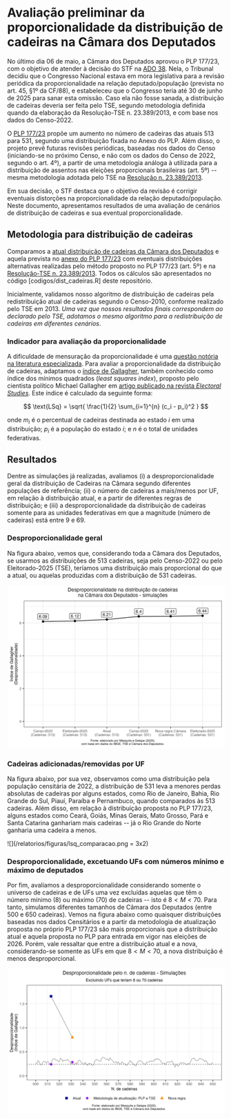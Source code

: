 # Avaliação preliminar da proporcionalidade da distribuição de cadeiras na Câmara dos Deputados

No último dia 06 de maio, a Câmara dos Deputados aprovou o PLP 177/23, com o objetivo de atender à decisão do STF na [ADO 38](https://portal.stf.jus.br/processos/detalhe.asp?incidente=5149458). Nela, o Tribunal decidiu que o Congresso Nacional estava em mora legislativa para a revisão periódica da proporcionalidade na relação deputado/população (prevista no art. 45, §1º da CF/88), e estabeleceu que o Congresso teria até 30 de junho de 2025 para sanar esta omissão. Caso ela não fosse sanada, a distribuição de cadeiras deveria ser feita pelo TSE, segundo metodologia definida quando da elaboração da Resolução-TSE n. 23.389/2013, e com base nos dados do Censo-2022.

O [PLP 177/23](https://www.camara.leg.br/proposicoesWeb/prop_mostrarintegra?codteor=2900034&filename=Tramitacao-PLP%20177/2023) propõe um aumento no número de cadeiras das atuais 513 para 531, segundo uma distribuição fixada no Anexo do PLP. Além disso, o projeto prevê futuras revisões periódicas, baseadas nos dados do Censo (iniciando-se no próximo Censo, e não com os dados do Censo de 2022, segundo o art. 4º), a partir de uma metodologia análoga à utilizada para a distribuição de assentos nas eleições proporcionais brasileiras (art. 5º) -- mesma metodologia adotada pelo TSE na [Resolução n. 23.389/2013](https://www.migalhas.com.br/arquivos/2014/5/art20140528-01.pdf).

Em sua decisão, o STF destaca que o objetivo da revisão é corrigir eventuais distorções na proporcionalidade da relação deputado/população. Neste documento, apresentamos resultados de uma avaliação de cenários de distribuição de cadeiras e sua eventual proporcionalidade.

## Metodologia para distribuição de cadeiras

Comparamos a [atual distribuição de cadeiras da Câmara dos Deputados](https://www2.camara.leg.br/a-camara/conheca/numero-de-deputados-por-estado) e aquela prevista no [anexo do PLP 177/23](https://www.camara.leg.br/proposicoesWeb/prop_mostrarintegra?codteor=2900034&filename=Tramitacao-PLP%20177/2023) com eventuais distribuições alternativas realizadas pelo método proposto no PLP 177/23 (art. 5º) e na [Resolução-TSE n. 23.389/2013](https://www.migalhas.com.br/arquivos/2014/5/art20140528-01.pdf). Todos os cálculos são apresentados no código [codigos/dist_cadeiras.R] deste repositório.

Inicialmente, validamos nosso algoritmo de distribuição de cadeiras pela redistribuição atual de cadeiras segundo o Censo-2010, conforme realizado pelo TSE em 2013. *Uma vez que nossos resultados finais correspondem ao declarado pelo TSE, adotamos o mesmo algoritmo para a redistribuição de cadeiras em diferentes cenários*.

### Indicador para avaliação da proporcionalidade

A dificuldade de mensuração da proporcionalidade é uma [questão notória na literatura especializada](https://doi.org/10.1093/oxfordjournals.pan.a029822). Para avaliar a proporcionalidade da distribuição de cadeiras, adaptamos o [índice de Gallagher](https://cepesp.fgv.br/saiba-mais-sobre-indicadores), também conhecido como índice dos mínimos quadrados (*least squares index*), proposto pelo cientista político Michael Gallagher em [artigo publicado na revista *Electoral Studies*](https://doi.org/10.1016/0261-3794(91)90004-c). Este índice é calculado da seguinte forma:

$$
\text{LSq} = \sqrt{ \frac{1}{2} \sum_{i=1}^{n} (c_i - p_i)^2 }
$$

onde $m_i$ é o percentual de cadeiras destinada ao estado $i$ em uma distribuição; $p_i$ é a população do estado $i$; e $n$ é o total de unidades federativas.

## Resultados

Dentre as simulações já realizadas, avaliamos (i) a desproporcionalidade geral da distribuição de Cadeiras na Câmara segundo diferentes populações de referência; (ii) o número de cadeiras a mais/menos por UF, em relação à distribuição atual, e a partir de diferentes regras de distribuição; e (iii) a desproporcionalidade da distribuição de cadeiras somente para as unidades federativas em que a magnitude (número de cadeiras) está entre 9 e 69.

### Desproporcionalidade geral

Na figura abaixo, vemos que, considerando toda a Câmara dos Deputados, se usarmos as distribuições de 513 cadeiras, seja pelo Censo-2022 ou pelo Eleitorado-2025 (TSE), teríamos uma distribuição mais proporcional do que a atual, ou aquelas produzidas com a distribuição de 531 cadeiras.

![](/relatorios/figuras/lsq_comparacao.png)

### Cadeiras adicionadas/removidas por UF

Na figura abaixo, por sua vez, observamos como uma distribuição pela população censitária de 2022, a distribuição de 531 leva a menores perdas absolutas de cadeiras por alguns estados, como Rio de Janeiro, Bahia, Rio Grande do Sul, Piauí, Paraíba e Pernambuco, quando comparados às 513 cadeiras. Além disso, em relação à distribuição proposta no PLP 177/23, alguns estados como Ceará, Goiás, Minas Gerais, Mato Grosso, Pará e Santa Catarina ganhariam mais cadeiras -- já o Rio Grande do Norte ganharia uma cadeira a menos.

![](/relatorios/figuras/lsq_comparacao.png = 3x2)

### Desproporcionalidade, excetuando UFs com números mínimo e máximo de deputados

Por fim, avaliamos a desproporcionalidade considerando somente o universo de cadeiras e de UFs uma vez excluídas aquelas que têm o número mínimo (8) ou máximo (70) de cadeiras -- isto é $8 < M < 70$. Para tanto, simulamos diferentes tamanhos de Câmara dos Deputados (entre 500 e 650 cadeiras). Vemos na figura abaixo como quaisquer distribuições baseadas nos dados Censitários e a partir da metodologia de atualização proposta no próprio PLP 177/23 são mais proporcionais que a distribuição atual e aquela proposta no PLP para entrada em vigor nas eleições de 2026. Porém, vale ressaltar que entre a distribuição atual e a nova, considerando-se somente as UFs em que $8 < M < 70$, a nova distribuição é menos desproporcional.

![](/relatorios/figuras/desproporcionalidade_cadeiras.jpg)
